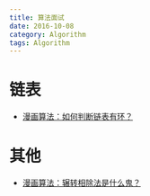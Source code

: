 ```yaml
---
title: 算法面试
date: 2016-10-08
category: Algorithm
tags: Algorithm
---
```


# 链表
- [漫画算法：如何判断链表有环？](http://blog.jobbole.com/106227/)

# 其他
- [漫画算法：辗转相除法是什么鬼？](http://blog.jobbole.com/106315/)
